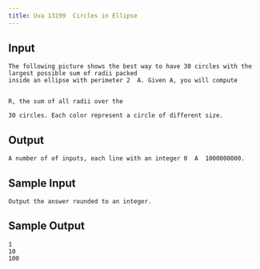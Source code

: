 ```yaml
---
title: Uva 13199  Circles in Ellipse
---
```



## Input

```text
The following picture shows the best way to have 30 circles with the largest possible sum of radii packed
inside an ellipse with perimeter 2  A. Given A, you will compute


R, the sum of all radii over the

30 circles. Each color represent a circle of different size.
```

## Output

```text
A number of of inputs, each line with an integer 0  A  1000000000.

```

## Sample Input

```text
Output the answer rounded to an integer.

```

## Sample Output

```text
1
10
100

```
